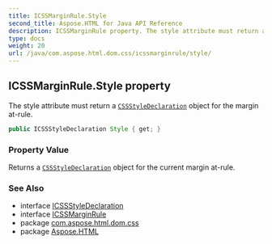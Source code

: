 ```yaml
---
title: ICSSMarginRule.Style
second_title: Aspose.HTML for Java API Reference
description: ICSSMarginRule property. The style attribute must return a CSSStyleDeclaration object for the margin at-rule
type: docs
weight: 20
url: /java/com.aspose.html.dom.css/icssmarginrule/style/
---
```

## ICSSMarginRule.Style property

The style attribute must return a [`CSSStyleDeclaration`](../../icssstyledeclaration/) object for the margin at-rule.

```java
public ICSSStyleDeclaration Style { get; }
```

### Property Value

Returns a [`CSSStyleDeclaration`](../../icssstyledeclaration/) object for the current margin at-rule.

### See Also

* interface [ICSSStyleDeclaration](../../icssstyledeclaration/)
* interface [ICSSMarginRule](../)
* package [com.aspose.html.dom.css](../../icssmarginrule/)
* package [Aspose.HTML](../../../)
